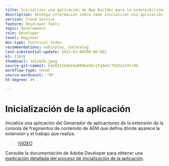 ```yaml
---
title: Inicializar una aplicación de App Builder para la extensibilidad de la consola de fragmentos de contenido
description: Obtenga información sobre cómo inicializar una aplicación del Generador de aplicaciones de la extensión de la consola de fragmentos de contenido AEM que defina dónde aparece la extensión y el trabajo que realiza.
version: Cloud Service
feature: Developer Tools
topic: Development
role: Developer
level: Beginner
doc-type: Technical Video
recommendations: noDisplay, noCatalog
last-substantial-update: 2023-01-04T00:00:00Z
kt: 11659
thumbnail: 3412876.jpeg
source-git-commit: b3e9251bdb18a008be95c1fa9e5c79252a74fc98
workflow-type: tm+mt
source-wordcount: '79'
ht-degree: 0%

---
```



# Inicialización de la aplicación

Inicialice una aplicación del Generador de aplicaciones de la extensión de la consola de fragmentos de contenido de AEM que defina dónde aparece la extensión y el trabajo que realiza.

>[!VIDEO](https://video.tv.adobe.com/v/3412876?quality=12&learn=on)

Consulte la documentación de Adobe Developer para obtener una [explicación detallada del proceso de inicialización de la aplicación](https://developer.adobe.com/uix/docs/services/aem-cf-console-admin/code-generation/#launch-code-generation-during-project-initialization).
